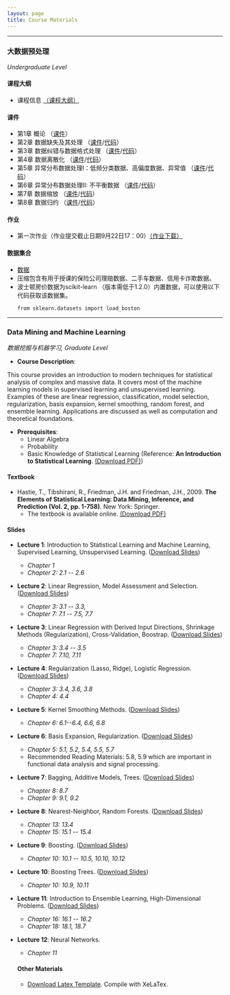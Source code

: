 ```yaml
---
layout: page
title: Course Materials
---
```


---
### 大数据预处理 
*Undergraduate Level*
#### 课程大纲
* 课程信息 [（课程大纲）](https://kdocs.cn/l/cng1sNUa84F1)

#### 课件
- 第1章 概论 （[课件](https://jstrieb.github.io/link-lock/#eyJ2IjoiMC4wLjEiLCJlIjoiMDNONUtVTlpuc0xmYTI3VHFGeE9KQ2RrY01mR2J4aUJzRWI3Y0R2aEI5OHhEdnB6bHJtWW1hK1ZoVUVFK1BFPSIsInMiOiI5eVBMa2N3Ymsvakk2RGtnSU5FOVN3PT0iLCJpIjoiczA3TmxNODkyYjlHYWxPayJ9)）
- 第2章 数据缺失及其处理 （[课件](https://jstrieb.github.io/link-lock/#eyJ2IjoiMC4wLjEiLCJlIjoiU0xXdGZOOG5BTmN4eExEb2dzQWxjUENHcVRkSVhFK1EvYkFqUElrYlIwR0k5V3VyMXc3S1ZPOHVCQW5Ec1drPSIsInMiOiJmeWNHRzNPY1Y5NjUvaitqY2xJdUlnPT0iLCJpIjoiY1RQNkV2QmFadkZ6MFdQbyJ9)/[代码](
https://kdocs.cn/l/cpjNx5Iw4fRV)）
- 第3章 数据纠错与数据格式处理 （[课件](https://jstrieb.github.io/link-lock/#eyJ2IjoiMC4wLjEiLCJlIjoiUjRLdzlUREZyYU5uTmZRWDBCb24yZW5YQXFvZDVSM3ZzUm9weFRVVUtsYnJORXBnVEkycDBpZTRkOXlPa3c4PSIsInMiOiJCU3EycUJ4cDlsM0doSHpRa2plRVBRPT0iLCJpIjoiTDg3bTlOSDVKRUNhYkVyTyJ9)/[代码](
https://kdocs.cn/l/cbIZMrXs9l89)）
- 第4章 数据离散化  （[课件](https://jstrieb.github.io/link-lock/#eyJ2IjoiMC4wLjEiLCJlIjoiK1dWNlIyM25SUUNpaGJuMDdMV1hIZ1JzaEovc0JuZkJ2Vzg5T2VwTTgvU3JsZW50SW9JblVVZWRHbUdRQ040PSIsInMiOiJ2T3dwQnkxWUMvSVM1aDRBd0I1Vll3PT0iLCJpIjoiWGNJS3NYcmV4dlNSeXdyayJ9)/[代码](
https://kdocs.cn/l/coFp7tTQuIcu)）
- 第5章 异常分布数据处理I：低频分类数据、高偏度数据、异常值 （[课件](https://jstrieb.github.io/link-lock/#eyJ2IjoiMC4wLjEiLCJlIjoiYkhkTzRTU0Rkd1dPZ0ZVWGU2VEtQZytmbUplVWYzRnNiTlBDNlRsSDdKbVpiRWZSSjduRkNnZkZRUE1xN3U0PSIsInMiOiJRSWJ2OEN2bTZkVWg3ZUVIQThZMWdBPT0iLCJpIjoiYW4rTkFnQ0x0YlRBeVQ1UCJ9)/[代码](
https://kdocs.cn/l/caiKkMBbYIqk)）
- 第6章 异常分布数据处理II: 不平衡数据 （[课件](https://jstrieb.github.io/link-lock/#eyJ2IjoiMC4wLjEiLCJlIjoieXp3RUxsNzFFOFQxV0lORng4dGhaakRvSUZOd1hteHo0Y0QwQXgra3FOWTYwUituWEtpQjBHRzhXSDdGWTRjPSIsInMiOiJaUno3enVLaW83K05KYjZtUTdQRklBPT0iLCJpIjoiSHBBUWR4bTRjQnMrV21KViJ9)/[代码](
https://kdocs.cn/l/coRdKmK0Tqco)）
- 第7章 数据缩放 （[课件](https://jstrieb.github.io/link-lock/#eyJ2IjoiMC4wLjEiLCJlIjoiZU55UkxadVlGR3E3MVRVTHJ1RThGV3d4aFVYNUNjcS9sQ0ppajZaQjZnVFQrb2E0V1d5S2E3ZDcyWGprOEhrPSIsInMiOiJUeEUwOGRkT2x1NDFIcVZrcXg5TWlRPT0iLCJpIjoidzRpanM2MVhKQjdXMTBjRiJ9)/[代码](
https://kdocs.cn/l/cpk6ZsQJUAb2)）
- 第8章 数据归约 （[课件](https://jstrieb.github.io/link-lock/#eyJ2IjoiMC4wLjEiLCJlIjoiaDFUdTA0aFFVVVVJY1huUnBsVUdTaXhJWWVQMGQrclBleGQ0SWtpTnNrckZZOTcybXV0b25BbVBmdTUrU1M4PSIsInMiOiIxZUNITUdxRTFsTVZkNmJoUjdGbGRnPT0iLCJpIjoiQUdjVFpJMjdUWWJYaG1kaiJ9)/[代码](
https://kdocs.cn/l/cb3K2Vyz1Dp1)）

#### 作业
* 第一次作业（作业提交截止日期9月22日17：00）[（作业下载）](https://kdocs.cn/l/ch3WQGyoICIA)

#### 数据集合
* [数据](https://jstrieb.github.io/link-lock/#eyJ2IjoiMC4wLjEiLCJlIjoiZy94TGpleDloSnRRcTNjd1o2KzFxZlRzRndQc3JLaEpVV0o0VTN4YzBMWUJXMFBjUTJoMStjVDZObXJMRzBVPSIsInMiOiJiUEVUcUhIYjhMTHUyL2dkQjJlTVpBPT0iLCJpIjoiWWJySGE4T0ZDd1VtbDE3WCJ9)
* 压缩包含有用于授课的保险公司理赔数据、二手车数据、信用卡诈欺数据。
* 波士顿房价数据为scikit-learn （版本需低于1.2.0）内置数据，可以使用以下代码获取该数据集。
  ```{python}
  from sklearn.datasets import load_boston
  ```

---

### Data Mining and Machine Learning
*数据挖掘与机器学习, Graduate Level*

* **Course Description**:
  
This course provides an introduction to modern techniques for statistical analysis of complex and massive data. It covers most of the machine learning models in supervised learning and unsupervised learning. Examples of these are linear regression, classification, model selection, regularization, basis expansion, kernel smoothing, random forest, and ensemble learning. Applications are discussed as well as computation and theoretical foundations.

* **Prerequisites**:
  - Linear Algebra
  - Probability
  - Basic Knowledge of Statistical Learning (Reference: **An Introduction to Statistical Learning**. [(Download PDF)](https://www.statlearning.com/))
 
#### Textbook
* Hastie, T., Tibshirani, R., Friedman, J.H. and Friedman, J.H., 2009. **The Elements of Statistical Learning: Data Mining, Inference, and Prediction (Vol. 2, pp. 1-758)**. New York: Springer.
  - The textbook is available online. [(Download PDF)](https://link.springer.com/book/10.1007/978-0-387-84858-7)
 
#### Slides
* **Lecture 1**: Introduction to Statistical Learning and Machine Learning, Supervised Learning, Unsupervised Learning. ([Download Slides](https://jstrieb.github.io/link-lock/#eyJ2IjoiMC4wLjEiLCJlIjoid0ZaazROS3BUdnRZVXE0NnV0bFlqYVQ4UVlSQkcvdlFIY29BQTVSV0IwZUN3c2s0WnVrN0E2ZTdIdnBINlI0PSIsInMiOiJCNm0wMnRLVG03MGl4V0M2dmpGVnp3PT0iLCJpIjoiT2dnaUM3aGxTcHNURzgwUiJ9))
  - *Chapter 1*
  - *Chapter 2: 2.1 -- 2.6*
* **Lecture 2**: Linear Regression, Model Assessment and Selection. ([Download Slides](https://jstrieb.github.io/link-lock/#eyJ2IjoiMC4wLjEiLCJlIjoiYUE5SFdUc1IyS2NWTE9IUSs1OVV0NXVwYTAvRkdFbTdhOG9nSjlGa0Z3RTYwYzhGYWlYOThVaGYwMmN3dmc0PSIsInMiOiJaNmNXUTU4MFlva084R0hHL0hEcndnPT0iLCJpIjoiMmowNEpkaDg2M0RBNHk2USJ9))
  - *Chapter 3: 3.1 -- 3.3,*
  - *Chapter 7: 7.1 -- 7.5, 7.7*
* **Lecture 3**: Linear Regression with Derived Input Directions, Shrinkage Methods (Regularization), Cross-Validation, Boostrap. ([Download Slides](https://jstrieb.github.io/link-lock/#eyJ2IjoiMC4wLjEiLCJlIjoiVnhuR3VGWTUvVE1UYlJpT0dPalZkSDFRaWVWZDBOUVFiaUlIeGNVY1JWZGU4ZjZ2TEFZckNOa0pVWHJMT0ZZPSIsInMiOiJaOEQwelNXNFhadWMyVnZ1ZmlkKzBnPT0iLCJpIjoiRHF5SjJVUkpmUGs2T0FQZCJ9))
  - *Chapter 3: 3.4 -- 3.5*
  - *Chapter 7: 7.10, 7.11*
* **Lecture 4**: Regularization (Lasso, Ridge), Logistic Regression. ([Download Slides](https://jstrieb.github.io/link-lock/#eyJ2IjoiMC4wLjEiLCJlIjoiRitydW9zQmYrYzQ3RHhReEpMa3U4QTNqdk5rcVpzcm5OQS9WSzR2T2MycVljOWh4Ykp1RHk1Z2p0T3huZWJnPSIsInMiOiJaeHA5RWpnV1ZmZHh4b0J6NXJOLzlRPT0iLCJpIjoiOEFnOFVqU3I3M21vT3Q0ZiJ9))
  - *Chapter 3: 3.4, 3.6, 3.8*
  - *Chapter 4: 4.4*
* **Lecture 5**: Kernel Smoothing Methods. ([Download Slides](https://jstrieb.github.io/link-lock/#eyJ2IjoiMC4wLjEiLCJlIjoiWWtUTzFqcWRobkN6QU01ZUJheW11cW1RQlMrT0g4cFRoc2lrdFNFUjBZS0FHQ3RDMHVRQTN3Y3YxNFE0dWJFPSIsInMiOiI1NXV1ekVaL09wVFZnY1kreEh4MGtRPT0iLCJpIjoicXdCNFpBbU5yK3JwZGhPUCJ9))
  - *Chapter 6: 6.1--6.4, 6.6, 6.8*
* **Lecture 6**: Basis Expansion, Regularization. ([Download Slides](https://jstrieb.github.io/link-lock/#eyJ2IjoiMC4wLjEiLCJlIjoiTUh2QXg1TDZWN1ZWUFcxSUE5MTh3UU5Ec1pCWGh6MDRpMTdjZ1hDa0hPMFJKTjRXWmIzMURLa3piQnA5MUJ3PSIsInMiOiJvSExya29CUVpFSnNta2NtcXhLeUdBPT0iLCJpIjoicmFhclhZVDdtYVpiV29qdiJ9))
  - *Chapter 5: 5.1, 5.2, 5.4, 5.5, 5.7*
  - Recommended Reading Materials: 5.8, 5.9 which are important in functional data analysis and signal processing.
* **Lecture 7**: Bagging, Additive Models, Trees. ([Download Slides](https://jstrieb.github.io/link-lock/#eyJ2IjoiMC4wLjEiLCJlIjoiYVdpYTRLdVZoQjUrUGdVMFI4eWQ4dUo2cFY1eXZhUDZHY0Qrb3ZHeERaYTBrTHF4YzFoVTMzQkJHS0JURTJjPSIsInMiOiIxcks4Sy9tNjFndVZUMlVTMUhuMUVRPT0iLCJpIjoiUHNseXVBb0lvNGgyeThoMiJ9))
  - *Chapter 8: 8.7*
  - *Chapter 9: 9.1, 9.2*
* **Lecture 8**: Nearest-Neighbor, Random Forests. ([Download Slides](https://jstrieb.github.io/link-lock/#eyJ2IjoiMC4wLjEiLCJlIjoiNDFQcnlFTUpDR2UwNXhjZXROZU5QSUhJS3dnSnVITVlWRm14byt4Z05jQWswdVN6Y1dXQ2V5ZDN5eHZoNGtzPSIsInMiOiJ5eUpQcDkvRll5cW9nd1RvWXp2aEJnPT0iLCJpIjoiT0RDbDMzcmFzd01ZamVUeiJ9))
  - *Chapter 13: 13.4*
  - *Chapter 15: 15.1 -- 15.4*
* **Lecture 9**: Boosting. ([Download Slides](https://jstrieb.github.io/link-lock/#eyJ2IjoiMC4wLjEiLCJlIjoiRVhERldUVTllKzdVNFJVaVl6UnZsT2RsQzB3bmc4YnF2L1VRZWlCZ2ZLaU9VQVhLKzBRR2MwcGZ2bEhtUi9NPSIsInMiOiJWOUlpaktZT08xd2YzcEJpdGxtL2FBPT0iLCJpIjoiZy9rRFM2NDBqMlNZWkxFMyJ9))
  - *Chapter 10: 10.1 -- 10.5, 10.10, 10.12*
* **Lecture 10**: Boosting Trees. ([Download Slides](https://jstrieb.github.io/link-lock/#eyJ2IjoiMC4wLjEiLCJlIjoiN05uYWg5Z1oyVDJGSkp0S0k2U3N2a0l0ZDg3QlNDYno1TWlRRUFBcFVWc1I0VmJHR1g0bzUxTmZkZE5FdXZZPSIsInMiOiJENzVOOG1ucG44aU4ybkdwd2NVd0JnPT0iLCJpIjoic2pmZG4vQjFUR2pBOUg2UyJ9))
  - *Chapter 10: 10.9, 10.11*
* **Lecture 11**: Introduction to Ensemble Learning, High-Dimensional Problems. ([Download Slides](https://jstrieb.github.io/link-lock/#eyJ2IjoiMC4wLjEiLCJlIjoibFNQSlVTQ2xINWxoRkFqMHZIWGF6M2s4MEZEUnJ6Z2M4RW04amtFRzV3QnNRc1NjSDlhZDRDK253bnlnRVRNPSIsInMiOiJUZVoxZ0g3R280V0pydllxMm00d293PT0iLCJpIjoia3VldjdrOWhVMlY3c2RhNCJ9))
  - *Chapter 16: 16.1 -- 16.2*
  - *Chapter 18: 18.1, 18.7*
* **Lecture 12**: Neural Networks. 
  - *Chapter 11*

  #### Other Materials

  * [Download Latex Template](https://kdocs.cn/l/cvtKDssh2FuU). Compile with XeLaTex.

